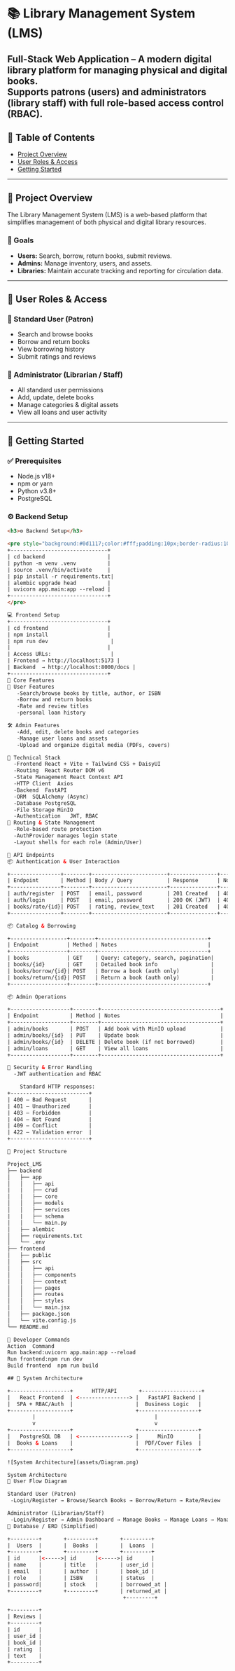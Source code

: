 # 📚 Library Management System (LMS)

Full-Stack Web Application – A modern digital library platform for managing physical and digital books.  
Supports patrons (users) and administrators (library staff) with full role-based access control (RBAC).
---
## 🔹 Table of Contents
- [Project Overview](#-project-overview)
- [User Roles & Access](#-user-roles--access)
- [Getting Started](#-getting-started)
---
## 🔹 Project Overview
The Library Management System (LMS) is a web-based platform that simplifies management of both physical and digital library resources.

### 🎯 Goals
- **Users:** Search, borrow, return books, submit reviews.  
- **Admins:** Manage inventory, users, and assets.  
- **Libraries:** Maintain accurate tracking and reporting for circulation data.
---
## 🔹 User Roles & Access
### 👤 Standard User (Patron)
- Search and browse books  
- Borrow and return books  
- View borrowing history  
- Submit ratings and reviews  

### 🧭 Administrator (Librarian / Staff)
- All standard user permissions  
- Add, update, delete books  
- Manage categories & digital assets  
- View all loans and user activity  
---
## 🔹 Getting Started
### ✅ Prerequisites
- Node.js v18+
- npm or yarn
- Python v3.8+
- PostgreSQL
### ⚙️ Backend Setup
```html
<h3>⚙️ Backend Setup</h3>

<pre style="background:#0d1117;color:#fff;padding:10px;border-radius:10px;font-family:monospace;">
+-------------------------------+
| cd backend                    |
| python -m venv .venv          |
| source .venv/bin/activate     |
| pip install -r requirements.txt|
| alembic upgrade head          |
| uvicorn app.main:app --reload |
+-------------------------------+
</pre>

💻 Frontend Setup
+-------------------------------+
| cd frontend                   |
| npm install                   |
| npm run dev                    |
|                               |
| Access URLs:                   |
| Frontend → http://localhost:5173 |
| Backend  → http://localhost:8000/docs |
+-------------------------------+
🔹 Core Features
👥 User Features
   -Search/browse books by title, author, or ISBN
   -Borrow and return books
   -Rate and review titles
   -personal loan history

🛠️ Admin Features
   -Add, edit, delete books and categories
   -Manage user loans and assets
   -Upload and organize digital media (PDFs, covers)

🔹 Technical Stack
  -Frontend	React + Vite + Tailwind CSS + DaisyUI
  -Routing	React Router DOM v6
  -State Management	React Context API
  -HTTP Client	Axios
  -Backend	FastAPI
  -ORM	SQLAlchemy (Async)
  -Database	PostgreSQL
  -File Storage	MinIO
  -Authentication	JWT, RBAC
🔹 Routing & State Management
  -Role-based route protection
  -AuthProvider manages login state
  -Layout shells for each role (Admin/User)

🔹 API Endpoints
📦 Authentication & User Interaction

+----------------+--------+------------------------+---------------+---------------------------+
| Endpoint       | Method | Body / Query           | Response      | Notes                     |
+----------------+--------+------------------------+---------------+---------------------------+
| auth/register  | POST   | email, password        | 201 Created   | 409 if email exists       |
| auth/login     | POST   | email, password        | 200 OK (JWT)  | 401 Unauthorized          |
| books/rate/{id}| POST   | rating, review_text    | 201 Created   | 400 if already rated      |
+----------------+--------+------------------------+---------------+---------------------------+

📦 Catalog & Borrowing

+------------------+--------+-----------------------------------+
| Endpoint         | Method | Notes                             |
+------------------+--------+-----------------------------------+
| books            | GET    | Query: category, search, pagination|
| books/{id}       | GET    | Detailed book info                 |
| books/borrow/{id}| POST   | Borrow a book (auth only)          |
| books/return/{id}| POST   | Return a book (auth only)          |
+------------------+--------+-----------------------------------+

📦 Admin Operations

+-------------------+--------+--------------------------------------+
| Endpoint          | Method | Notes                                |
+-------------------+--------+--------------------------------------+
| admin/books       | POST   | Add book with MinIO upload           |
| admin/books/{id}  | PUT    | Update book                          |
| admin/books/{id}  | DELETE | Delete book (if not borrowed)        |
| admin/loans       | GET    | View all loans                       |
+-------------------+--------+--------------------------------------+

🔹 Security & Error Handling
  -JWT authentication and RBAC

    Standard HTTP responses:
+-------------------------+
| 400 – Bad Request       |
| 401 – Unauthorized      |
| 403 – Forbidden         |
| 404 – Not Found         |
| 409 – Conflict          |
| 422 – Validation error  |
+-------------------------+

🔹 Project Structure

Project_LMS
├── backend
│   ├── app
│   │   ├── api 
|   |   ├── crud
│   │   ├── core  
│   │   ├── models    
│   │   ├── services
|   |   ├── schema
│   │   └── main.py
│   ├── alembic       
│   ├── requirements.txt
│   └── .env
├── frontend
│   ├── public
│   ├── src
│   │   ├── api
│   │   ├── components
│   │   ├── context
│   │   ├── pages
│   │   ├── routes
│   │   ├── styles
│   │   └── main.jsx
│   ├── package.json
│   └── vite.config.js
└── README.md

🔹 Developer Commands
Action	Command
Run backend:uvicorn app.main:app --reload
Run frontend:npm run dev
Build frontend	npm run build

## 🔹 System Architecture

+-------------------+      HTTP/API       +-------------------+
|   React Frontend  | <----------------> |   FastAPI Backend |
|  SPA + RBAC/Auth  |                    |  Business Logic   |
+-------------------+                    +-------------------+
        |                                      |
        v                                      v
+-------------------+                    +-------------------+
|   PostgreSQL DB   | <----------------> |      MinIO        |
|  Books & Loans    |                    |  PDF/Cover Files  |
+-------------------+                    +-------------------+

![System Architecture](assets/Diagram.png)

System Architecture
🔹 User Flow Diagram

Standard User (Patron)
 -Login/Register → Browse/Search Books → Borrow/Return → Rate/Review

Administrator (Librarian/Staff)
 -Login/Register → Admin Dashboard → Manage Books → Manage Loans → Manage Assets
🔹 Database / ERD (Simplified)

+---------+       +---------+       +---------+
|  Users  |       |  Books  |       |  Loans  |
+---------+       +---------+       +---------+
| id      |<----->| id      |<----->| id      |
| name    |       | title   |       | user_id |
| email   |       | author  |       | book_id |
| role    |       | ISBN    |       | status  |
| password|       | stock   |       | borrowed_at |
+---------+       +---------+       | returned_at |
                                     +---------+

+---------+
| Reviews |
+---------+
| id      |
| user_id |
| book_id |
| rating  |
| text    |
+---------+

